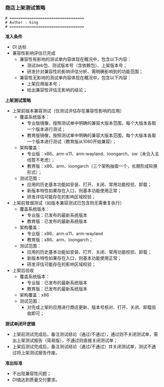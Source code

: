 ### 商店上架测试策略

```shell
# ==================================
# Author : king
# ==================================
```

**准入条件**

- DI 达标
- 兼容性影响评估已完成
  - 兼容性有影响的测试单内容体现在概况中，包含以下内容：
    - 测试deb包、测试版本号（含依赖包）、上架版本号；
    - 研发针对兼容性的影响评估分析、需明确影响到的功能范围；
  - 兼容性无影响的测试单内容体现在概况中，包含以下内容：
    - 上架应用版本号；
    - 给出兼容性评估无影响的结论；

**上架测试策略**

- 上架前版本兼容测试（仅测试评估存在兼容性影响的应用）
  - 覆盖系统版本：
    - 专业版镜像，按照测试单中明确的兼容大版本范围，每个大版本各取一个版本进行测试；
    - 教育版镜像，按照测试单中明确的兼容大版本范围，每个大版本各取一个版本进行测试（教育版从1060开始兼容）；
  - 架构覆盖：
    - 专业版：x86、arm-x11、arm-wayland、loongarch、sw（未合入主线暂不考虑）；
    - 教育版：x86、arm、loongarch（三个架构抽查一个，长期形成轮换形式）；
  - 测试范围：
    - 应用的历史基本功能如安装、打开、关闭、常用功能校验、卸载；
    - 新版本特性如果存在入口，则基本功能使用正常；
    - 研发评估可能存在的影响区域校验；
- 上架前冒烟测试（如版本兼容测试已包含则无需重复执行）
  - 覆盖系统版本：
    - 专业版：已发布的最新系统版本
    - 教育版：已发布的最新系统版本
  - 架构覆盖：
    - 专业版：x86、arm-x11、arm-wayland
    - 教育版：x86、arm、loongarch；
  - 测试范围：
    - 应用的历史基本功能如安装、打开、关闭、常用功能校验、卸载；
    - 新版本特性如果存在入口，则基本功能使用正常；
    - 研发评估可能存在的影响区域校验；
- 上架后验收
  - 覆盖系统版本：
    - 专业版：已发布的最新系统版本
    - 教育版：已发布的最新系统版本
  - 架构覆盖：x86
  - 测试范围：
    - 对完成上架的应用进行商店更新、版本号核对、打开、关闭、卸载验收即可；

**测试单闭环逻辑**

- 上架前测试完成后，备注测试结论（通过/不通过），通过则不关闭测试单，需出上架测试报告（简易版），不通过则直接关闭测试单；
- 上架后测试完成后，备注测试结论（通过/不通过）并关闭测试单，测试不通过将上架测试报告作废。

**准出标准**

- 不出现兼容性问题；
- DI值达到质量交付要求。
